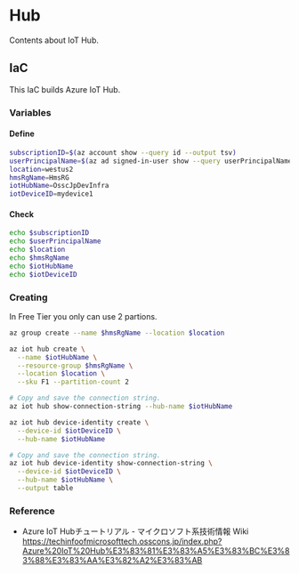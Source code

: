 # Hub
Contents about IoT Hub.

## IaC
This IaC builds Azure IoT Hub.

### Variables

#### Define
```Bash
subscriptionID=$(az account show --query id --output tsv)
userPrincipalName=$(az ad signed-in-user show --query userPrincipalName --output tsv)
location=westus2
hmsRgName=HmsRG
iotHubName=OsscJpDevInfra
iotDeviceID=mydevice1
```

#### Check
```Bash
echo $subscriptionID
echo $userPrincipalName
echo $location
echo $hmsRgName
echo $iotHubName
echo $iotDeviceID
```

### Creating
In Free Tier you only can use 2 partions.

```Bash
az group create --name $hmsRgName --location $location

az iot hub create \
  --name $iotHubName \
  --resource-group $hmsRgName \
  --location $location \
  --sku F1 --partition-count 2

# Copy and save the connection string.
az iot hub show-connection-string --hub-name $iotHubName

az iot hub device-identity create \
  --device-id $iotDeviceID \
  --hub-name $iotHubName

# Copy and save the connection string.
az iot hub device-identity show-connection-string \
  --device-id $iotDeviceID \
  --hub-name $iotHubName \
  --output table

```

### Reference
- Azure IoT Hubチュートリアル - マイクロソフト系技術情報 Wiki
https://techinfoofmicrosofttech.osscons.jp/index.php?Azure%20IoT%20Hub%E3%83%81%E3%83%A5%E3%83%BC%E3%83%88%E3%83%AA%E3%82%A2%E3%83%AB